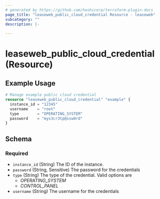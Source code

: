 ```yaml
---
# generated by https://github.com/hashicorp/terraform-plugin-docs
page_title: "leaseweb_public_cloud_credential Resource - leaseweb"
subcategory: ""
description: |-
  
---
```


# leaseweb_public_cloud_credential (Resource)



## Example Usage

```terraform
# Manage example public cloud credential
resource "leaseweb_public_cloud_credential" "example" {
  instance_id = "12345"
  username    = "root"
  type        = "OPERATING_SYSTEM"
  password    = "mys3cr3tp@ssw0rd"
}
```

<!-- schema generated by tfplugindocs -->
## Schema

### Required

- `instance_id` (String) The ID of the instance.
- `password` (String, Sensitive) The password for the credentials
- `type` (String) The type of the credential. Valid options are 
  - *OPERATING_SYSTEM*
  - *CONTROL_PANEL*
- `username` (String) The username for the credentials
